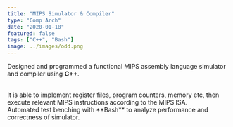 ```yaml
---
title: "MIPS Simulator & Compiler"
type: "Comp Arch"
date: "2020-01-18"
featured: false
tags: ["C++", "Bash"]
image: ../images/odd.png
---
```


Designed and programmed a functional MIPS assembly language simulator and compiler using **C++**.

</br>
It is able to implement register files, program counters, memory etc, then execute relevant MIPS instructions according to the MIPS ISA.

</br>
Automated test benching with **Bash** to analyze performance and correctness of simulator.